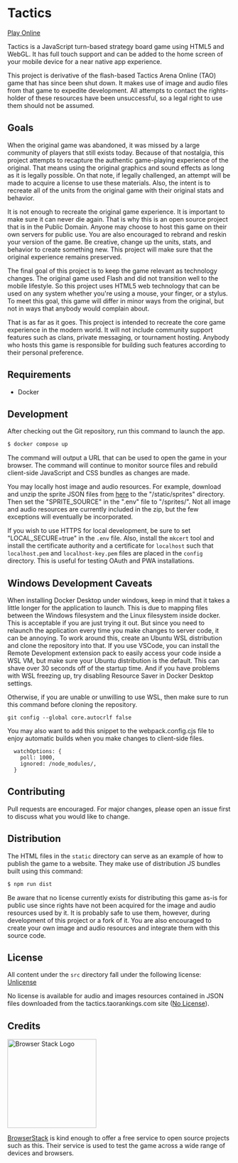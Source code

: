 # Tactics

[Play Online](https://tactics.taorankings.com/)

Tactics is a JavaScript turn-based strategy board game using HTML5 and WebGL.  It has full touch support and can be added to the home screen of your mobile device for a near native app experience.

This project is derivative of the flash-based Tactics Arena Online (TAO) game that has since been shut down.  It makes use of image and audio files from that game to expedite development.  All attempts to contact the rights-holder of these resources have been unsuccessful, so a legal right to use them should not be assumed.

## Goals

When the original game was abandoned, it was missed by a large community of players that still exists today.  Because of that nostalgia, this project attempts to recapture the authentic game-playing experience of the original.  That means using the original graphics and sound effects as long as it is legally possible.  On that note, if legally challenged, an attempt will be made to acquire a license to use these materials.  Also, the intent is to recreate all of the units from the original game with their original stats and behavior.

It is not enough to recreate the original game experience.  It is important to make sure it can never die again.  That is why this is an open source project that is in the Public Domain.  Anyone may choose to host this game on their own servers for public use.  You are also encouraged to rebrand and reskin your version of the game.  Be creative, change up the units, stats, and behavior to create something new.  This project will make sure that the original experience remains preserved.

The final goal of this project is to keep the game relevant as technology changes.  The original game used Flash and did not transition well to the mobile lifestyle.  So this project uses HTML5 web technology that can be used on any system whether you're using a mouse, your finger, or a stylus.  To meet this goal, this game will differ in minor ways from the original, but not in ways that anybody would complain about.

That is as far as it goes.  This project is intended to recreate the core game experience in the modern world.  It will not include community support features such as clans, private messaging, or tournament hosting.  Anybody who hosts this game is responsible for building such features according to their personal preference.

## Requirements
* Docker

## Development
After checking out the Git repository, run this command to launch the app.

```bash
$ docker compose up
```

The command will output a URL that can be used to open the game in your browser.  The command will continue to monitor source files and rebuild client-side JavaScript and CSS bundles as changes are made.

You may locally host image and audio resources.  For example, download and unzip the sprite JSON files from [here](https://tactics.taorankings.com/sprites.zip) to the "/static/sprites" directory.  Then set the "SPRITE\_SOURCE" in the ".env" file to "/sprites/".  Not all image and audio resources are currently included in the zip, but the few exceptions will eventually be incorporated.

If you wish to use HTTPS for local development, be sure to set "LOCAL_SECURE=true" in the `.env` file.  Also, install the `mkcert` tool and install the certificate authority and a certificate for `localhost` such that `localhost.pem` and `localhost-key.pem` files are placed in the `config` directory.  This is useful for testing OAuth and PWA installations.

## Windows Development Caveats
When installing Docker Desktop under windows, keep in mind that it takes a little longer for the application to launch.  This is due to mapping files between the Windows filesystem and the Linux filesystem inside docker.  This is acceptable if you are just trying it out.  But since you need to relaunch the application every time you make changes to server code, it can be annoying.  To work around this, create an Ubuntu WSL distribution and clone the repository into that.  If you use VSCode, you can install the Remote Development extension pack to easily access your code inside a WSL VM, but make sure your Ubuntu distribution is the default.  This can shave over 30 seconds off of the startup time.  And if you have problems with WSL freezing up, try disabling Resource Saver in Docker Desktop settings.

Otherwise, if you are unable or unwilling to use WSL, then make sure to run this command before cloning the repository.
```
git config --global core.autocrlf false
```

You may also want to add this snippet to the webpack.config.cjs file to enjoy automatic builds when you make changes to client-side files.
```
  watchOptions: {
    poll: 1000,
    ignored: /node_modules/,
  }
```

## Contributing
Pull requests are encouraged. For major changes, please open an issue first to discuss what you would like to change.

## Distribution

The HTML files in the `static` directory can serve as an example of how to publish the game to a website.  They make use of distribution JS bundles built using this command:

```bash
$ npm run dist
```

Be aware that no license currently exists for distributing this game as-is for public use since rights have not been acquired for the image and audio resources used by it.  It is probably safe to use them, however, during development of this project or a fork of it.  You are also encouraged to create your own image and audio resources and integrate them with this source code.

## License
All content under the `src` directory fall under the following license:
[Unlicense](https://choosealicense.com/licenses/unlicense/)

No license is available for audio and images resources contained in JSON files downloaded from the tactics.taorankings.com site ([No License](https://choosealicense.com/no-permission/)).

## Credits
[<img src="https://user-images.githubusercontent.com/8408196/68429603-675de280-017c-11ea-9dba-a736d34dace3.png" alt="Browser Stack Logo" width="200">](https://www.browserstack.com/)

[BrowserStack](http://www.browserstack.com) is kind enough to offer a free service to open source projects such as this.  Their service is used to test the game across a wide range of devices and browsers.
